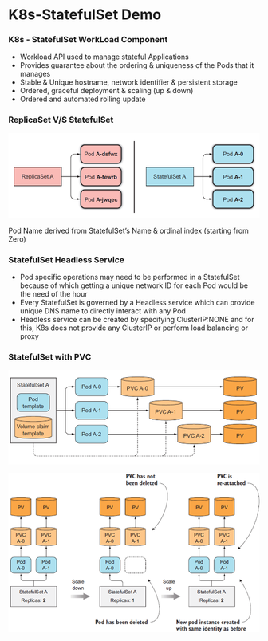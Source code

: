 # K8s-StatefulSet Demo

### K8s - StatefulSet WorkLoad Component

- Workload API used to manage stateful Applications
- Provides guarantee about the ordering & uniqueness of the Pods that it manages
- Stable & Unique hostname, network identifier & persistent storage 
- Ordered, graceful deployment & scaling (up & down)
- Ordered and automated rolling update

### ReplicaSet V/S StatefulSet

![ReplicaSet v/s StatefulSet](images/pic1.png)

Pod Name derived from StatefulSet’s Name & ordinal index (starting from Zero)


### StatefulSet Headless Service

- Pod specific operations may need to be performed in a StatefulSet because of which getting a unique network ID for each Pod would be the need of the hour
- Every StatefulSet is governed by a Headless service which can provide unique DNS name to directly interact with any Pod
- Headless service can be created by specifying ClusterIP:NONE and for this, K8s does not provide any ClusterIP or perform load balancing or proxy

### StatefulSet with PVC 

![ReplicaSet with PVC](images/pic2.png)

![ReplicaSet with PVC](images/pic3.png)